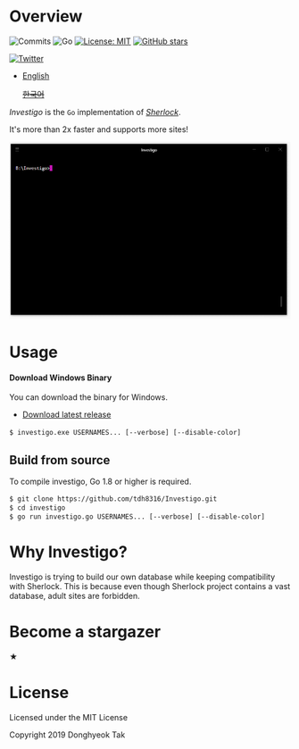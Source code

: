 # Overview

![Commits](https://img.shields.io/github/commit-activity/m/tdh8316/Investigo.svg?label=Commits&style=popout)
![Go](https://img.shields.io/badge/Go-%3E%3D1.8-blue.svg)
[![License: MIT](https://img.shields.io/badge/License-MIT-green.svg)](https://opensource.org/licenses/MIT)
[![GitHub stars](https://img.shields.io/github/stars/tdh8316/Investigo.svg?style=social)](https://github.com/tdh8316/Investigo/stargazers)

[![Twitter](https://img.shields.io/twitter/url/https/github.com/tdh8316/Investigo.svg?style=social)](https://twitter.com/intent/tweet?text=WoW:&url=https%3A%2F%2Fgithub.com%2Ftdh8316%2FInvestigo)

+ [English](./README.MD) 
  
  ~~[한국어](./README-ko_kr.MD)~~

*Investigo* is the `Go` implementation of *[Sherlock](https://sherlock-project.github.io/)*.

It's more than 2x faster and supports more sites!

![screenshot](./docs/GIF.gif)

# Usage
#### Download Windows Binary
You can download the binary for Windows.
 - [Download latest release](https://github.com/tdh8316/Investigo/releases)

`$ investigo.exe USERNAMES... [--verbose] [--disable-color]`

## Build from source
To compile investigo, Go 1.8 or higher is required.

```
$ git clone https://github.com/tdh8316/Investigo.git
$ cd investigo
$ go run investigo.go USERNAMES... [--verbose] [--disable-color]
```

# Why Investigo?
Investigo is trying to build our own database while keeping compatibility with Sherlock.
This is because even though Sherlock project contains a vast database, adult sites are forbidden.

# Become a stargazer
★

# License
Licensed under the MIT License

Copyright 2019 Donghyeok Tak

